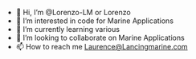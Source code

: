 - 👋 Hi, I’m @Lorenzo-LM or Lorenzo
- 👀 I’m interested in code for Marine Applications 
- 🌱 I’m currently learning various
- 💞️ I’m looking to collaborate on Marine Applications
- 📫 How to reach me Laurence@Lancingmarine.com

<!---
Lorenzo-LM/Lorenzo-LM is a ✨ special ✨ repository because its `README.md` (this file) appears on your GitHub profile.
You can click the Preview link to take a look at your changes.
--->
